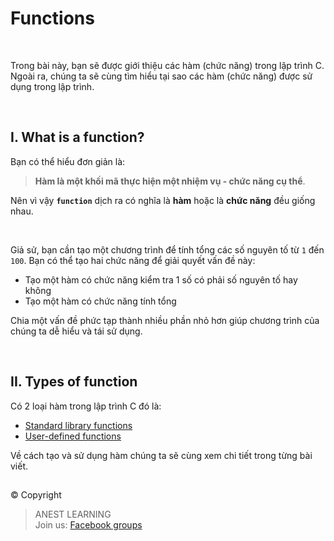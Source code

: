 # Functions

<br />

Trong bài này, bạn sẽ được giới thiệu các hàm (chức năng) trong lập trình C. Ngoài ra, chúng ta sẽ cùng tìm hiểu tại sao các hàm (chức năng) được sử dụng trong lập trình.

<br />

## I. What is a function?

Bạn có thể hiểu đơn giản là: 
> **Hàm là một khối mã thực hiện một nhiệm vụ - chức năng cụ thể**. 

Nên vì vậy **`function`**  dịch ra có nghĩa là **hàm** hoặc là **chức năng** đều giống nhau.

<br />

Giả sử, bạn cần tạo một chương trình để tính tổng các số nguyên tố từ `1` đến `100`. Bạn có thể tạo hai chức năng để giải quyết vấn đề này:

- Tạo một hàm có chức năng kiểm tra 1 số có phải số nguyên tố hay không
- Tạo một hàm có chức năng tính tổng

Chia một vấn đề phức tạp thành nhiều phần nhỏ hơn giúp chương trình của chúng ta dễ hiểu và tái sử dụng.

<br />

## II. Types of function

Có 2 loại hàm trong lập trình C đó là:

- [Standard library functions]()
- [User-defined functions]()

Về cách tạo và sử dụng hàm chúng ta sẽ cùng xem chi tiết trong từng bài viết.


##  

© Copyright
> ANEST LEARNING  
> Join us: [Facebook groups](https://www.facebook.com/groups/anest.learning/)

